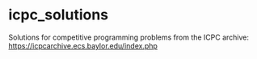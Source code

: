 # icpc_solutions
Solutions for competitive programming problems from the ICPC archive:
https://icpcarchive.ecs.baylor.edu/index.php
